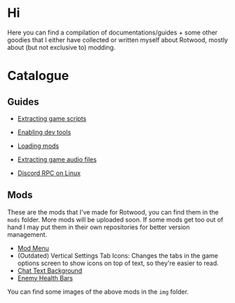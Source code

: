 # Hi
Here you can find a compilation of documentations/guides + some other goodies that I either have collected or written myself about Rotwood, mostly about (but not exclusive to) modding.

# Catalogue

## Guides

- [Extracting game scripts](docs/extracting_game_scripts.md)

- [Enabling dev tools](docs/enabling_devtools.md)

- [Loading mods](docs/loading_mods.md)

- [Extracting game audio files](docs/extracting_audio.md)

- [Discord RPC on Linux](docs/linux_discord_rpc.md)

## Mods

These are the mods that I've made for Rotwood, you can find them in the `mods` folder. More mods will be uploaded soon. If some mods get too out of hand I may put them in their own repositories for better version management.

- [Mod Menu](https://github.com/zgibberish/rotwood-modmenu)
- (Outdated) Vertical Settings Tab Icons: Changes the tabs in the game options screen to show icons on top of text, so they're easier to read.
- [Chat Text Background](https://github.com/zgibberish/rotwood-chat-text-background)
- [Enemy Health Bars](https://github.com/zgibberish/rotwood-enemyhealthbars)

You can find some images of the above mods in the `img` folder.
